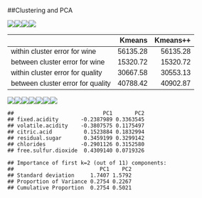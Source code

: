 ##Clustering and PCA

![](Exercise-4_files/figure-markdown_github/unnamed-chunk-1-1.png)![](Exercise-4_files/figure-markdown_github/unnamed-chunk-1-2.png)![](Exercise-4_files/figure-markdown_github/unnamed-chunk-1-3.png)![](Exercise-4_files/figure-markdown_github/unnamed-chunk-1-4.png)
<table class=" lightable-material-dark" style="font-family: &quot;Source Sans Pro&quot;, helvetica, sans-serif; margin-left: auto; margin-right: auto;">
<thead>
<tr>
<th style="text-align:left;">
</th>
<th style="text-align:right;">
Kmeans
</th>
<th style="text-align:right;">
Kmeans++
</th>
</tr>
</thead>
<tbody>
<tr>
<td style="text-align:left;">
within cluster error for wine
</td>
<td style="text-align:right;">
56135.28
</td>
<td style="text-align:right;">
56135.28
</td>
</tr>
<tr>
<td style="text-align:left;">
between cluster error for wine
</td>
<td style="text-align:right;">
15320.72
</td>
<td style="text-align:right;">
15320.72
</td>
</tr>
<tr>
<td style="text-align:left;">
within cluster error for quality
</td>
<td style="text-align:right;">
30667.58
</td>
<td style="text-align:right;">
30553.13
</td>
</tr>
<tr>
<td style="text-align:left;">
between cluster error for quality
</td>
<td style="text-align:right;">
40788.42
</td>
<td style="text-align:right;">
40902.87
</td>
</tr>
</tbody>
</table>

![](Exercise-4_files/figure-markdown_github/unnamed-chunk-1-5.png)![](Exercise-4_files/figure-markdown_github/unnamed-chunk-1-6.png)![](Exercise-4_files/figure-markdown_github/unnamed-chunk-1-7.png)![](Exercise-4_files/figure-markdown_github/unnamed-chunk-1-8.png)![](Exercise-4_files/figure-markdown_github/unnamed-chunk-1-9.png)![](Exercise-4_files/figure-markdown_github/unnamed-chunk-1-10.png)![](Exercise-4_files/figure-markdown_github/unnamed-chunk-1-11.png)

    ##                            PC1       PC2
    ## fixed.acidity       -0.2387989 0.3363545
    ## volatile.acidity    -0.3807575 0.1175497
    ## citric.acid          0.1523884 0.1832994
    ## residual.sugar       0.3459199 0.3299142
    ## chlorides           -0.2901126 0.3152580
    ## free.sulfur.dioxide  0.4309140 0.0719326

    ## Importance of first k=2 (out of 11) components:
    ##                           PC1    PC2
    ## Standard deviation     1.7407 1.5792
    ## Proportion of Variance 0.2754 0.2267
    ## Cumulative Proportion  0.2754 0.5021
